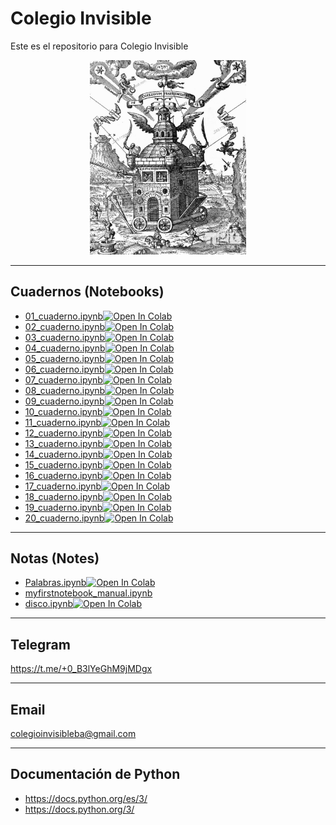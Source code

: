 # Colegio Invisible
Este es el repositorio para Colegio Invisible
<center>
<div>
<img src="https://github.com/ProfDoeg/Colegio_Invisible/raw/main/img/colegio_invisible.jpeg" width="250"/>
</div>
</center>

***
## Cuadernos (Notebooks)
- [01_cuaderno.ipynb](01_cuaderno.ipynb)<a href="https://colab.research.google.com/github/ProfDoeg/Colegio_Invisible/blob/master/01_cuaderno.ipynb" target="_parent"><img src="https://colab.research.google.com/assets/colab-badge.svg" alt="Open In Colab"/></a>
- [02_cuaderno.ipynb](02_cuaderno.ipynb)<a href="https://colab.research.google.com/github/ProfDoeg/Colegio_Invisible/blob/master/02_cuaderno.ipynb" target="_parent"><img src="https://colab.research.google.com/assets/colab-badge.svg" alt="Open In Colab"/></a>
- [03_cuaderno.ipynb](03_cuaderno.ipynb)<a href="https://colab.research.google.com/github/ProfDoeg/Colegio_Invisible/blob/master/03_cuaderno.ipynb" target="_parent"><img src="https://colab.research.google.com/assets/colab-badge.svg" alt="Open In Colab"/></a>
- [04_cuaderno.ipynb](04_cuaderno.ipynb)<a href="https://colab.research.google.com/github/ProfDoeg/Colegio_Invisible/blob/master/04_cuaderno.ipynb" target="_parent"><img src="https://colab.research.google.com/assets/colab-badge.svg" alt="Open In Colab"/></a>
- [05_cuaderno.ipynb](05_cuaderno.ipynb)<a href="https://colab.research.google.com/github/ProfDoeg/Colegio_Invisible/blob/master/05_cuaderno.ipynb" target="_parent"><img src="https://colab.research.google.com/assets/colab-badge.svg" alt="Open In Colab"/></a>
- [06_cuaderno.ipynb](06_cuaderno.ipynb)<a href="https://colab.research.google.com/github/ProfDoeg/Colegio_Invisible/blob/master/06_cuaderno.ipynb" target="_parent"><img src="https://colab.research.google.com/assets/colab-badge.svg" alt="Open In Colab"/></a>
- [07_cuaderno.ipynb](07_cuaderno.ipynb)<a href="https://colab.research.google.com/github/ProfDoeg/Colegio_Invisible/blob/master/07_cuaderno.ipynb" target="_parent"><img src="https://colab.research.google.com/assets/colab-badge.svg" alt="Open In Colab"/></a>
- [08_cuaderno.ipynb](08_cuaderno.ipynb)<a href="https://colab.research.google.com/github/ProfDoeg/Colegio_Invisible/blob/master/08_cuaderno.ipynb" target="_parent"><img src="https://colab.research.google.com/assets/colab-badge.svg" alt="Open In Colab"/></a>
- [09_cuaderno.ipynb](09_cuaderno.ipynb)<a href="https://colab.research.google.com/github/ProfDoeg/Colegio_Invisible/blob/master/09_cuaderno.ipynb" target="_parent"><img src="https://colab.research.google.com/assets/colab-badge.svg" alt="Open In Colab"/></a>
- [10_cuaderno.ipynb](10_cuaderno.ipynb)<a href="https://colab.research.google.com/github/ProfDoeg/Colegio_Invisible/blob/master/10_cuaderno.ipynb" target="_parent"><img src="https://colab.research.google.com/assets/colab-badge.svg" alt="Open In Colab"/></a>
- [11_cuaderno.ipynb](11_cuaderno.ipynb)<a href="https://colab.research.google.com/github/ProfDoeg/Colegio_Invisible/blob/master/11_cuaderno.ipynb" target="_parent"><img src="https://colab.research.google.com/assets/colab-badge.svg" alt="Open In Colab"/></a>
- [12_cuaderno.ipynb](12_cuaderno.ipynb)<a href="https://colab.research.google.com/github/ProfDoeg/Colegio_Invisible/blob/master/12_cuaderno.ipynb" target="_parent"><img src="https://colab.research.google.com/assets/colab-badge.svg" alt="Open In Colab"/></a>
- [13_cuaderno.ipynb](13_cuaderno.ipynb)<a href="https://colab.research.google.com/github/ProfDoeg/Colegio_Invisible/blob/master/13_cuaderno.ipynb" target="_parent"><img src="https://colab.research.google.com/assets/colab-badge.svg" alt="Open In Colab"/></a>
- [14_cuaderno.ipynb](14_cuaderno.ipynb)<a href="https://colab.research.google.com/github/ProfDoeg/Colegio_Invisible/blob/master/14_cuaderno.ipynb" target="_parent"><img src="https://colab.research.google.com/assets/colab-badge.svg" alt="Open In Colab"/></a>
- [15_cuaderno.ipynb](15_cuaderno.ipynb)<a href="https://colab.research.google.com/github/ProfDoeg/Colegio_Invisible/blob/master/15_cuaderno.ipynb" target="_parent"><img src="https://colab.research.google.com/assets/colab-badge.svg" alt="Open In Colab"/></a>
- [16_cuaderno.ipynb](16_cuaderno.ipynb)<a href="https://colab.research.google.com/github/ProfDoeg/Colegio_Invisible/blob/master/16_cuaderno.ipynb" target="_parent"><img src="https://colab.research.google.com/assets/colab-badge.svg" alt="Open In Colab"/></a>
- [17_cuaderno.ipynb](17_cuaderno.ipynb)<a href="https://colab.research.google.com/github/ProfDoeg/Colegio_Invisible/blob/master/17_cuaderno.ipynb" target="_parent"><img src="https://colab.research.google.com/assets/colab-badge.svg" alt="Open In Colab"/></a>
- [18_cuaderno.ipynb](18_cuaderno.ipynb)<a href="https://colab.research.google.com/github/ProfDoeg/Colegio_Invisible/blob/master/18_cuaderno.ipynb" target="_parent"><img src="https://colab.research.google.com/assets/colab-badge.svg" alt="Open In Colab"/></a>
- [19_cuaderno.ipynb](19_cuaderno.ipynb)<a href="https://colab.research.google.com/github/ProfDoeg/Colegio_Invisible/blob/master/19_cuaderno.ipynb" target="_parent"><img src="https://colab.research.google.com/assets/colab-badge.svg" alt="Open In Colab"/></a>
- [20_cuaderno.ipynb](20_cuaderno.ipynb)<a href="https://colab.research.google.com/github/ProfDoeg/Colegio_Invisible/blob/master/20_cuaderno.ipynb" target="_parent"><img src="https://colab.research.google.com/assets/colab-badge.svg" alt="Open In Colab"/></a>
***
## Notas (Notes)
- [Palabras.ipynb](notas/Palabras.ipynb)<a href="https://colab.research.google.com/github/ProfDoeg/Colegio_Invisible/blob/master/notas/Palabras.ipynb" target="_parent"><img src="https://colab.research.google.com/assets/colab-badge.svg" alt="Open In Colab"/></a>
- [myfirstnotebook_manual.ipynb](notas/myfirstnotebook_manual.ipynb)
- [disco.ipynb](disco.ipynb)<a href="https://colab.research.google.com/github/ProfDoeg/Colegio_Invisible/blob/master/disco.ipynb" target="_parent"><img src="https://colab.research.google.com/assets/colab-badge.svg" alt="Open In Colab"/></a>
***
## Telegram
https://t.me/+0_B3lYeGhM9jMDgx
***
## Email
colegioinvisibleba@gmail.com
***
## Documentación de Python
- https://docs.python.org/es/3/
- https://docs.python.org/3/
